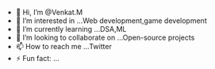 - 👋 Hi, I’m @Venkat.M
- 👀 I’m interested in ...Web development,game development
- 🌱 I’m currently learning ...DSA,ML
- 💞️ I’m looking to collaborate on ...Open-source projects
- 📫 How to reach me ...Twitter
- ⚡ Fun fact: ...

<!---
Venkat-M-9/Venkat-M-9 is a ✨ special ✨ repository because its `README.md` (this file) appears on your GitHub profile.
You can click the Preview link to take a look at your changes.
--->
